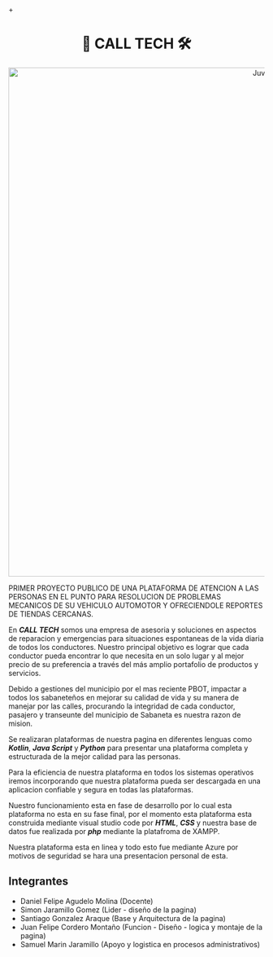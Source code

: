 +<div align="center">
<h1 align="center">🚗 CALL TECH 🛠️</h1>
</div>

<div>
<p style = 'text-align:center;'>
<img src="https://i.postimg.cc/vmgscMbk/POSTER-CALL-TECH.png" alt="JuveYell" width="1000px">
</p>
</div>


PRIMER PROYECTO PUBLICO DE UNA PLATAFORMA DE ATENCION A LAS PERSONAS EN EL PUNTO PARA RESOLUCION DE PROBLEMAS MECANICOS DE SU VEHICULO AUTOMOTOR Y OFRECIENDOLE REPORTES DE TIENDAS CERCANAS. 

En ___CALL TECH___ somos una empresa de asesoria y soluciones en aspectos de reparacion y emergencias para situaciones espontaneas de la vida diaria de todos los conductores. Nuestro principal objetivo es lograr que cada conductor pueda encontrar lo que necesita en un solo lugar y al mejor precio de su preferencia a través del más amplio portafolio de productos y servicios.

Debido a gestiones del municipio por el mas reciente PBOT, impactar a todos los sabaneteños en mejorar su calidad de vida y su manera de manejar por las calles, procurando la integridad de cada conductor, pasajero y transeunte del municipio de Sabaneta es nuestra razon de mision.

Se realizaran plataformas de nuestra pagina en diferentes lenguas como ___Kotlin___, ___Java Script___ y ___Python___ para presentar una plataforma completa y estructurada de la mejor calidad para las personas.

Para la eficiencia de nuestra plataforma en todos los sistemas operativos iremos incorporando que nuestra plataforma pueda ser descargada en una aplicacion confiable y segura en todas las plataformas.

Nuestro funcionamiento esta en fase de desarrollo por lo cual esta plataforma no esta en su fase final, por el momento esta plataforma esta construida mediante visual studio code por ___HTML___, ___CSS___ y nuestra base de datos fue realizada por ___php___ mediante la platafroma de XAMPP.

Nuestra plataforma esta en linea y todo esto fue mediante Azure por motivos de seguridad se hara una presentacion personal de esta.

## Integrantes
- Daniel Felipe Agudelo Molina (Docente)
- Simon Jaramillo Gomez (Lider - diseño de la pagina)
- Santiago Gonzalez Araque (Base y Arquitectura de la pagina)
- Juan Felipe Cordero Montaño (Funcion - Diseño - logica y montaje de la pagina)
- Samuel Marin Jaramillo (Apoyo y logistica en procesos administrativos)
